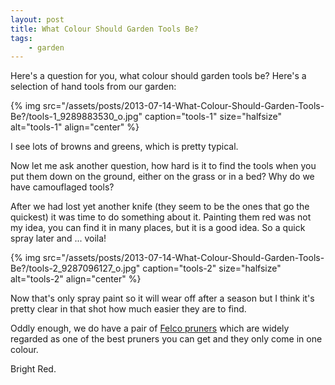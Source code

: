 ```yaml
---
layout: post
title: What Colour Should Garden Tools Be?
tags:
    - garden
---
```


Here's a question for you, what colour should garden tools be? Here's a selection of hand tools from our garden:

{% img src="/assets/posts/2013-07-14-What-Colour-Should-Garden-Tools-Be?/tools-1_9289883530_o.jpg" caption="tools-1" size="halfsize" alt="tools-1" align="center" %}

I see lots of browns and greens, which is pretty typical.

Now let me ask another question, how hard is it to find the tools when you put them down on the ground, either on the grass or in a bed? Why do we have camouflaged tools?

After we had lost yet another knife (they seem to be the ones that go the quickest) it was time to do something about it. Painting them red was not my idea, you can find it in many places, but it is a good idea. So a quick spray later and ... voila!

{% img src="/assets/posts/2013-07-14-What-Colour-Should-Garden-Tools-Be?/tools-2_9287096127_o.jpg" caption="tools-2" size="halfsize" alt="tools-2" align="center" %}

Now that's only spray paint so it will wear off after a season but I think it's pretty clear in that shot how much easier they are to find.

Oddly enough, we do have a pair of [Felco pruners](http://www.felcostore.com/item/f2?referer=pruners) which are widely regarded as one of the best pruners you can get and they only come in one colour.

Bright Red.